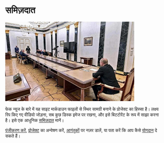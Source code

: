 # समिज़दात

<img src="media/images/samizdat.jpg" width="410" height="254" alt="पुतिन के सलाहकार एक विशाल मेज के दूर के छोर पर" class="img-fluid">

फेक न्यूज के बारे में यह साइट मार्कडाउन फाइलों से स्थिर सामग्री बनाने के प्रोजेक्ट का हिस्सा है।
लक्ष्य रिप किए गए वीडियो जोड़ना, सब कुछ डिस्क इमेज पर रखना, और इसे बिटटोरेंट के रूप में साझा करना है।
इसे एक आधुनिक <a href="https://hi.wikipedia.org/wiki/सैमिज़डैट" target="_blank">समिज़दात</a> मानें।

[पंजीकरण करें](account/), [प्रोजेक्ट](project/) का अन्वेषण करें, [आगंतुकों](https://fakenews.com/matomo/) पर नज़र डालें,
या पता करें कि आप कैसे [योगदान](contribute/) दे सकते हैं।